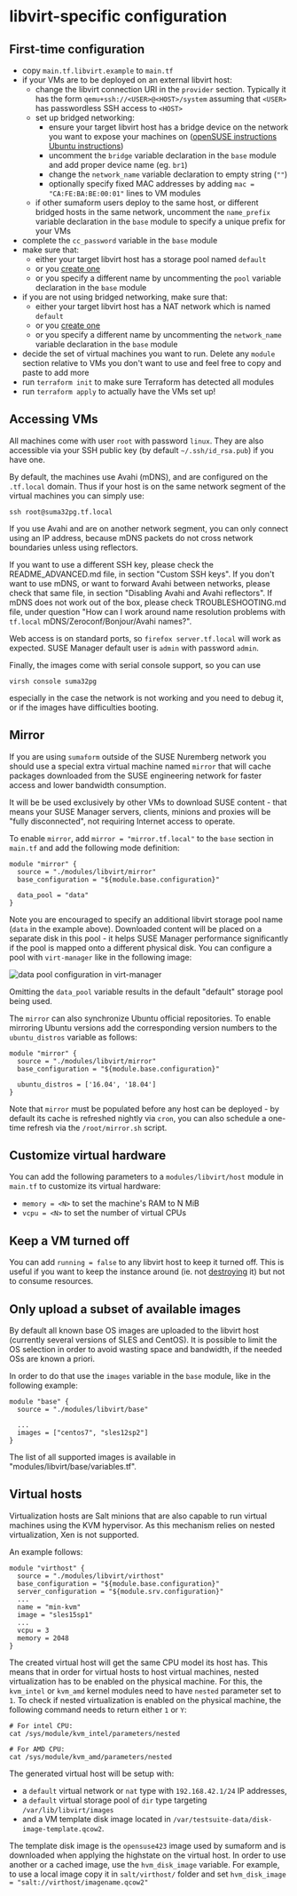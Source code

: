 # libvirt-specific configuration

## First-time configuration

 - copy `main.tf.libvirt.example` to `main.tf`
 - if your VMs are to be deployed on an external libvirt host:
   - change the libvirt connection URI in the `provider` section. Typically it has the form `qemu+ssh://<USER>@<HOST>/system` assuming that `<USER>` has passwordless SSH access to `<HOST>`
   - set up bridged networking:
     - ensure your target libvirt host has a bridge device on the network you want to expose your machines on ([openSUSE instructions](https://doc.opensuse.org/documentation/leap/virtualization/html/book.virt/cha.libvirt.networks.html#libvirt.networks.bridged) [Ubuntu instructions](https://help.ubuntu.com/community/NetworkConnectionBridge))
     - uncomment the `bridge` variable declaration in the `base` module and add proper device name (eg. `br1`)
     - change the `network_name` variable declaration to empty string (`""`)
     - optionally specify fixed MAC addresses by adding `mac = "CA:FE:BA:BE:00:01"` lines to VM modules
   - if other sumaform users deploy to the same host, or different bridged hosts in the same network, uncomment the `name_prefix` variable declaration in the `base` module to specify a unique prefix for your VMs
 - complete the `cc_password` variable in the `base` module
 - make sure that:
   - either your target libvirt host has a storage pool named `default`
   - or you [create one](https://www.suse.com/documentation/sles-12/singlehtml/book_virt/book_virt.html#sec.libvirt.storage.vmm.addpool)
   - or you specify a different name by uncommenting the `pool` variable declaration in the `base` module
 - if you are not using bridged networking, make sure that:
   - either your target libvirt host has a NAT network which is named `default`
   - or you [create one](https://wiki.libvirt.org/page/TaskNATSetupVirtManager)
   - or you specify a different name by uncommenting the `network_name` variable declaration in the `base` module
 - decide the set of virtual machines you want to run. Delete any `module` section relative to VMs you don't want to use and feel free to copy and paste to add more
 - run `terraform init` to make sure Terraform has detected all modules
 - run `terraform apply` to actually have the VMs set up!

## Accessing VMs

All machines come with user `root` with password `linux`. They are also accessible via your SSH public key (by default `~/.ssh/id_rsa.pub`) if you have one.

By default, the machines use Avahi (mDNS), and are configured on the `.tf.local` domain. Thus if your host is on the same network segment of the virtual machines you can simply use:

```
ssh root@suma32pg.tf.local
```

If you use Avahi and are on another network segment, you can only connect using an IP address, because mDNS packets do not cross network boundaries unless using reflectors.

If you want to use a different SSH key, please check the README_ADVANCED.md file, in section "Custom SSH keys".
If you don't want to use mDNS, or want to forward Avahi between networks, please check that same file, in section "Disabling Avahi and Avahi reflectors".
If mDNS does not work out of the box, please check TROUBLESHOOTING.md file, under question "How can I work around name resolution problems with `tf.local` mDNS/Zeroconf/Bonjour/Avahi names?".

Web access is on standard ports, so `firefox server.tf.local` will work as expected. SUSE Manager default user is `admin` with password `admin`.

Finally, the images come with serial console support, so you can use

```
virsh console suma32pg
```
especially in the case the network is not working and you need to debug it, or if the images have difficulties booting.


## Mirror

If you are using `sumaform` outside of the SUSE Nuremberg network you should use a special extra virtual machine named `mirror` that will cache packages downloaded from the SUSE engineering network for faster access and lower bandwidth consumption.

It will be be used exclusively by other VMs to download SUSE content - that means your SUSE Manager servers, clients, minions and proxies will be "fully disconnected", not requiring Internet access to operate.

To enable `mirror`, add `mirror = "mirror.tf.local"` to the `base` section in `main.tf` and add the following mode definition:
```hcl
module "mirror" {
  source = "./modules/libvirt/mirror"
  base_configuration = "${module.base.configuration}"

  data_pool = "data"
}
```

Note you are encouraged to specify an additional libvirt storage pool name (`data` in the example above). Downloaded content will be placed on a separate disk in this pool - it helps SUSE Manager performance significantly if the pool is mapped onto a different physical disk. You can configure a pool with `virt-manager` like in the following image:

![data pool configuration in virt-manager](/help/data-pool-configuration.png)

Omitting the `data_pool` variable results in the default "default" storage pool being used.

The `mirror` can also synchronize Ubuntu official repositories.
To enable mirroring Ubuntu versions add the corresponding version numbers to the `ubuntu_distros` variable as follows:

```hcl
module "mirror" {
  source = "./modules/libvirt/mirror"
  base_configuration = "${module.base.configuration}"

  ubuntu_distros = ['16.04', '18.04']
}
```

Note that `mirror` must be populated before any host can be deployed - by default its cache is refreshed nightly via `cron`, you can also schedule a one-time refresh via the `/root/mirror.sh` script.

## Customize virtual hardware

You can add the following parameters to a `modules/libvirt/host` module in `main.tf` to customize its virtual hardware:
 - `memory = <N>` to set the machine's RAM to N MiB
 - `vcpu = <N>` to set the number of virtual CPUs

## Keep a VM turned off

You can add `running = false` to any libvirt host to keep it turned off. This is useful if you want to keep the instance around (ie. not [destroying](https://www.terraform.io/intro/getting-started/destroy.html) it) but not to consume resources.

## Only upload a subset of available images

By default all known base OS images are uploaded to the libvirt host (currently several versions of SLES and CentOS). It is possible to limit the OS selection in order to avoid wasting space and bandwidth, if the needed OSs are known a priori.

In order to do that use the `images` variable in the `base` module, like in the following example:

```hcl
module "base" {
  source = "./modules/libvirt/base"

  ...
  images = ["centos7", "sles12sp2"]
}
```

The list of all supported images is available in "modules/libvirt/base/variables.tf".

## Virtual hosts

Virtualization hosts are Salt minions that are also capable to run virtual machines using the KVM hypervisor.
As this mechanism relies on nested virtualization, Xen is not supported.

An example follows:

```hcl
module "virthost" {
  source = "./modules/libvirt/virthost"
  base_configuration = "${module.base.configuration}"
  server_configuration = "${module.srv.configuration}"
  ...
  name = "min-kvm"
  image = "sles15sp1"
  ...
  vcpu = 3
  memory = 2048
}
```

The created virtual host will get the same CPU model its host has.
This means that in order for virtual hosts to host virtual machines, nested virtualization has to be enabled on the physical machine.
For this, the `kvm_intel` or `kvm_amd` kernel modules need to have `nested` parameter set to `1`.
To check if nested virtualization is enabled on the physical machine, the following command needs to return either `1` or `Y`:

```
# For intel CPU:
cat /sys/module/kvm_intel/parameters/nested

# For AMD CPU:
cat /sys/module/kvm_amd/parameters/nested
```

The generated virtual host will be setup with:

* a `default` virtual network or `nat` type with `192.168.42.1/24` IP addresses,
* a `default` virtual storage pool of `dir` type targeting `/var/lib/libvirt/images`
* and a VM template disk image located in `/var/testsuite-data/disk-image-template.qcow2`.

The template disk image is the `opensuse423` image used by sumaform and is downloaded when applying the highstate on the virtual host.
In order to use another or a cached image, use the `hvm_disk_image` variable.
For example, to use a local image copy it in `salt/virthost/` folder and set `hvm_disk_image = "salt://virthost/imagename.qcow2"`
